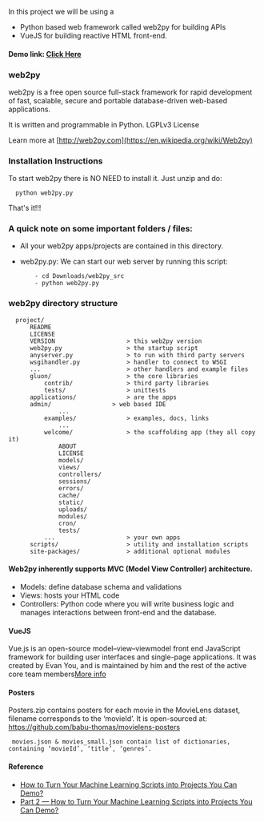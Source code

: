 
   In this project we will be using a 
   - Python based web framework called web2py for building APIs  
   - VueJS for building reactive HTML front-end.


#### Demo link: [Click Here](https://demo.rapidquest.in/movie_recommendation/static/index.html)


### web2py
web2py is a free open source full-stack framework for rapid development of fast, scalable, secure and portable database-driven web-based applications.

It is written and programmable in Python. LGPLv3 License 

Learn more at [http://web2py.com](https://en.wikipedia.org/wiki/Web2py)


### Installation Instructions

To start web2py there is NO NEED to install it. Just unzip and do:

      python web2py.py
      
That's it!!!

 ### A quick note on some important folders / files:
  - All your web2py apps/projects are contained in this directory.
  - web2py.py: We can start our web server by running this script:
    
            - cd Downloads/web2py_src
            - python web2py.py


### web2py directory structure

      project/
          README
          LICENSE
          VERSION                    > this web2py version
          web2py.py                  > the startup script
          anyserver.py               > to run with third party servers
          wsgihandler.py             > handler to connect to WSGI
          ...                        > other handlers and example files
          gluon/                     > the core libraries
              contrib/               > third party libraries
              tests/                 > unittests
          applications/              > are the apps
          admin/                 > web based IDE
                  ...
              examples/              > examples, docs, links
                  ...
              welcome/               > the scaffolding app (they all copy it)
                  ABOUT
                  LICENSE
                  models/
                  views/
                  controllers/
                  sessions/
                  errors/
                  cache/
                  static/
                  uploads/
                  modules/
                  cron/
                  tests/
              ...                    > your own apps
          scripts/                   > utility and installation scripts
          site-packages/             > additional optional modules



#### Web2py inherently supports MVC (Model View Controller) architecture.

   - Models: define database schema and validations
   - Views: hosts your HTML code
   - Controllers: Python code where you will write business logic and manages interactions between front-end and the database.


#### VueJS

Vue.js is an open-source model–view–viewmodel front end JavaScript framework for building user interfaces and single-page applications. It was created by Evan You, and is maintained by him and the rest of the active core team members[More info](https://vuejs.org/v2/guide/)


#### Posters 

Posters.zip contains posters for each movie in the MovieLens dataset, filename corresponds to the ‘movieId’. It is open-sourced at: https://github.com/babu-thomas/movielens-posters

     movies.json & movies_small.json contain list of dictionaries, containing ‘movieId’, ‘title’, ‘genres’.
     
     
#### Reference

  - [How to Turn Your Machine Learning Scripts into Projects You Can Demo?](https://medium.com/code-heroku/how-to-turn-your-machine-learning-scripts-into-projects-you-can-demo-cbc5611ca442)
  - [Part 2 — How to Turn Your Machine Learning Scripts into Projects You Can Demo?](https://medium.com/code-heroku/part-2-how-to-turn-your-machine-learning-scripts-into-projects-you-can-demo-467b3acff041)
 

